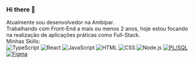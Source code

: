 ### Hi there 👋

<!--
**MonaroDaniel/MonaroDaniel** is a ✨ _special_ ✨ repository because its `README.md` (this file) appears on your GitHub profile.

Here are some ideas to get you started:


-->
Atualmente sou desenvolvedor na Ambipar.<br>
Trabalhando com Front-End a mais ou menos 2 anos, hoje estou focando na realização de aplicações práticas como Full-Stack.<br>
Minhas Skills:<br>
![TypeScript](https://img.shields.io/badge/-TypeScript-3178C6?style=flat-square&logo=typescript&logoColor=white)
![React](https://img.shields.io/badge/-React-61DAFB?style=flat-square&logo=react&logoColor=white)
![JavaScript](https://img.shields.io/badge/-JavaScript-F7DF1E?style=flat-square&logo=javascript&logoColor=black)
![HTML](https://img.shields.io/badge/-HTML-E34F26?style=flat-square&logo=html5&logoColor=white)
![CSS](https://img.shields.io/badge/-CSS-1572B6?style=flat-square&logo=css3&logoColor=white)
![Node.js](https://img.shields.io/badge/-Node.js-339933?style=flat-square&logo=node.js&logoColor=white)
[![PL/SQL](https://img.shields.io/badge/PL%2FSQL-Developer-orange)](https://www.oracle.com/database/technologies/appdev/sqldeveloper-landing.html)
[![Figma](https://img.shields.io/badge/Figma-Designer-blue)](https://www.figma.com/)


